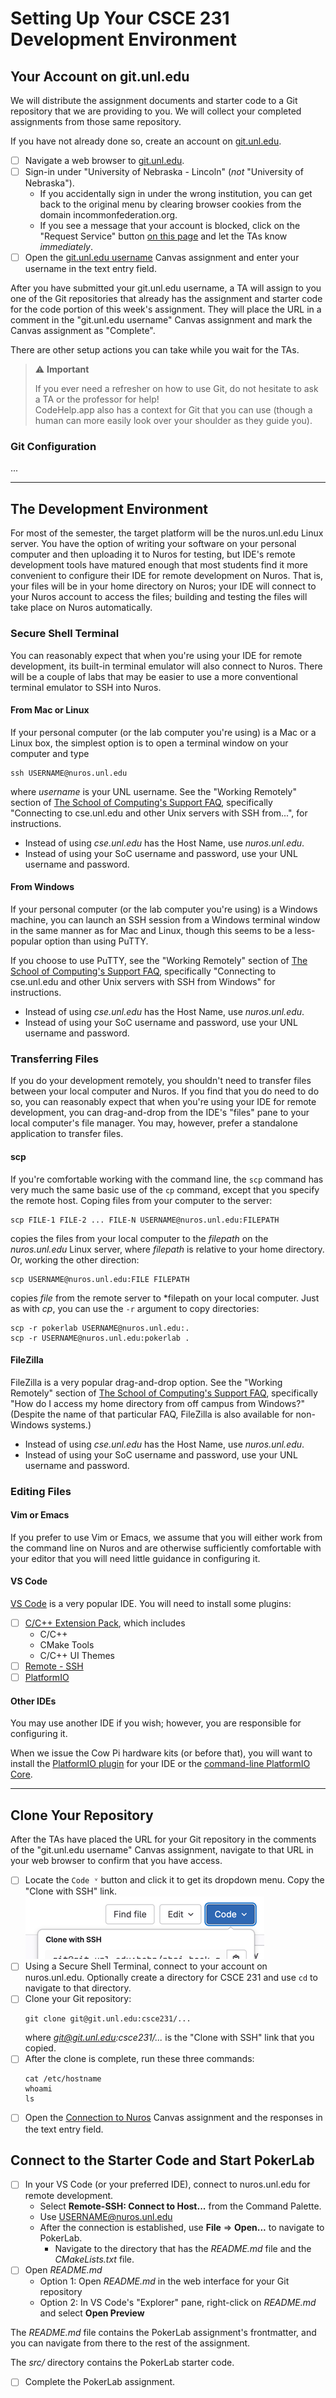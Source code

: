 # Setting Up Your CSCE 231 Development Environment

## Your Account on git.unl.edu

We will distribute the assignment documents and starter code to a Git repository that we are providing to you.
We will collect your completed assignments from those same repository.

If you have not already done so, create an account on [git.unl.edu](https://git.unl.edu).
- [ ] Navigate a web browser to [git.unl.edu](https://git.unl.edu).
- [ ] Sign-in under "University of Nebraska - Lincoln" (*not* "University of Nebraska").
  - If you accidentally sign in under the wrong institution, you can get back to the original menu by clearing browser cookies from the domain incommonfederation.org.
  - If you see a message that your account is blocked, click on the "Request Service" button [on this page](https://nusupport.nebraska.edu/TDClient/33/Portal/Requests/ServiceDet?ID=77) and let the TAs know *immediately*.
- [ ] Open the [git.unl.edu username](...) Canvas assignment and enter your username in the text entry field.

[//]: # (TODO: prepare the "git.unl.edu username" assignment)

After you have submitted your git.unl.edu username, a TA will assign to you one of the Git repositories that already has the assignment and starter code for the code portion of this week's assignment.
They will place the URL in a comment in the "git.unl.edu username" Canvas assignment and mark the Canvas assignment as "Complete".

There are other setup actions you can take while you wait for the TAs.

> ⚠️ **Important**
> 
> If you ever need a refresher on how to use Git, do not hesitate to ask a TA or the professor for help!  
> CodeHelp.app also has a context for Git that you can use (though a human can more easily look over your shoulder as they guide you).

### Git Configuration

...

[//]: # (TODO: complete this section)

---

## The Development Environment

For most of the semester, the target platform will be the nuros.unl.edu Linux server.
You have the option of writing your software on your personal computer and then uploading it to Nuros for testing,
but IDE's remote development tools have matured enough that most students find it more convenient to configure their IDE for remote development on Nuros.
That is, your files will be in your home directory on Nuros; your IDE will connect to your Nuros account to access the files; building and testing the files will take place on Nuros automatically.

### Secure Shell Terminal

You can reasonably expect that when you're using your IDE for remote development, its built-in terminal emulator will also connect to Nuros.
There will be a couple of labs that may be easier to use a more conventional terminal emulator to SSH into Nuros.

#### From Mac or Linux

If your personal computer (or the lab computer you're using) is a Mac or a Linux box, 
the simplest option is to open a terminal window on your computer and type
```
ssh USERNAME@nuros.unl.edu
```
where *username* is your UNL username.
See the "Working Remotely" section of [The School of Computing's Support FAQ](https://computing.unl.edu/faq/), 
specifically "Connecting to cse.unl.edu and other Unix servers with SSH from...", for instructions.

-  Instead of using *cse.unl.edu* has the Host Name, use *nuros.unl.edu*.
-  Instead of using your SoC username and password, use your UNL username and password.

#### From Windows

If your personal computer (or the lab computer you're using) is a Windows machine,
you can launch an SSH session from a Windows terminal window in the same manner as for Mac and Linux, though this seems to be a less-popular option than using PuTTY.

If you choose to use PuTTY, see the "Working Remotely" section of [The School of Computing's Support FAQ](https://computing.unl.edu/faq/),
specifically "Connecting to cse.unl.edu and other Unix servers with SSH from Windows" for instructions.

-  Instead of using *cse.unl.edu* has the Host Name, use *nuros.unl.edu*.
-  Instead of using your SoC username and password, use your UNL username and password.

### Transferring Files

If you do your development remotely, you shouldn't need to transfer files between your local computer and Nuros.
If you find that you do need to do so, you can reasonably expect that when you're using your IDE for remote development, you can drag-and-drop from the IDE's "files" pane to your local computer's file manager.
You may, however, prefer a standalone application to transfer files.

#### scp

If you're comfortable working with the command line, the `scp` command has very much the same basic use of the `cp` command, except that you specify the remote host.
Coping files from your computer to the server:
```
scp FILE-1 FILE-2 ... FILE-N USERNAME@nuros.unl.edu:FILEPATH
```
copies the files from your local computer to the *filepath* on the *nuros.unl.edu* Linux server, where *filepath* is relative to your home directory.
Or, working the other direction:
```
scp USERNAME@nuros.unl.edu:FILE FILEPATH
```
copies *file* from the remote server to *filepath on your local computer.
Just as with *cp*, you can use the `-r` argument to copy directories:
```
scp -r pokerlab USERNAME@nuros.unl.edu:.
scp -r USERNAME@nuros.unl.edu:pokerlab .
```

#### FileZilla

FileZilla is a very popular drag-and-drop option.
See the "Working Remotely" section of [The School of Computing's Support FAQ](https://computing.unl.edu/faq/),
specifically "How do I access my home directory from off campus from Windows?"
(Despite the name of that particular FAQ, FileZilla is also available for non-Windows systems.)

-  Instead of using *cse.unl.edu* has the Host Name, use *nuros.unl.edu*.
-  Instead of using your SoC username and password, use your UNL username and password.

### Editing Files

#### Vim or Emacs

If you prefer to use Vim or Emacs, we assume that you will either work from the command line on Nuros and are otherwise sufficiently comfortable with your editor that you will need little guidance in configuring it.

#### VS Code

[VS Code](https://code.visualstudio.com/) is a very popular IDE.
You will need to install some plugins:
- [ ] [C/C++ Extension Pack](https://marketplace.visualstudio.com/items?itemName=ms-vscode.cpptools-extension-pack), which includes
  - C/C++ <!-- https://marketplace.visualstudio.com/items?itemName=ms-vscode.cpptools -->
  - CMake Tools <!-- https://marketplace.visualstudio.com/items?itemName=ms-vscode.cmake-tools -->
  - C/C++ UI Themes <!-- https://marketplace.visualstudio.com/items?itemName=ms-vscode.cpptools-themes -->
- [ ] [Remote - SSH](https://marketplace.visualstudio.com/items?itemName=ms-vscode-remote.remote-ssh)
- [ ] [PlatformIO](https://marketplace.visualstudio.com/items?itemName=platformio.platformio-ide)

<!--

[//]: # (TODO: It looks like this will require some server-level downloads, and sysadmin might not appreciate that. CLion will have to wait until we switch to Docker)

#### CLion

[CLion](https://www.jetbrains.com/clion/) is second in popularity only to VS Code; price may be a factor for that.
JetBrains has long offered a free academic license for its professional-grade products (that involved leaping through a few hoops),
but JetBrains recently made CLion free for any noncommercial use, which should greatly simplify the process if you wish to use CLion.
You will need to install a plugin:
- [ ] [PlatformIO](https://www.jetbrains.com/help/clion/platformio.html)

-->

#### Other IDEs

You may use another IDE if you wish; however, you are responsible for configuring it.

When we issue the Cow Pi hardware kits (or before that), you will want to install the [PlatformIO plugin](https://platformio.org/install/integration) for your IDE or the [command-line PlatformIO Core](https://platformio.org/install/cli).

---

## Clone Your Repository

After the TAs have placed the URL for your Git repository in the comments of the "git.unl.edu username" Canvas assignment,
navigate to that URL in your web browser to confirm that you have access.

- [ ] Locate the `Code ᵛ` button and click it to get its dropdown menu. Copy the "Clone with SSH" link.  
  ![A dropdown from a "Code" button with "Clone with SSH" at the top of the dropdown](git-clone-link.png)
- [ ] Using a Secure Shell Terminal, connect to your account on nuros.unl.edu. Optionally create a directory for CSCE 231 and use `cd` to navigate to that directory.
- [ ] Clone your Git repository:
  ```
  git clone git@git.unl.edu:csce231/...
  ```
  where *git@git.unl.edu:csce231/...* is the "Clone with SSH" link that you copied.
- [ ] After the clone is complete, run these three commands:
  ```
  cat /etc/hostname
  whoami
  ls
  ```
- [ ] Open the [Connection to Nuros](...) Canvas assignment and the responses in the text entry field.

[//]: # (TODO: prepare the "Connection to Nuros" assignment)

## Connect to the Starter Code and Start PokerLab

[//]: # (- [ ] In your IDE, connect to nuros.unl.edu for remote development.)
[//]: # (  The TAs can help you if you need help.)
[//]: # (  - VS Code: <!-- https://code.visualstudio.com/docs/remote/ssh -->)
[//]: # (    - [ ] Select **Remote-SSH: Connect to Host...** from the Command Palette.)
[//]: # (    - [ ] Use USERNAME@nuros.unl.edu)
[//]: # (    - [ ] After the connection is established, use **File** ⇒ **Open...** to navigate to PokerLab.)
[//]: # (      - Navigate to the directory that has the *README.md* file and the *CMakeLists.txt* file.)
[//]: # (  - CLion: <!-- https://www.jetbrains.com/help/clion/2025.2/remote-development-a.html?remote.development.launch.gateway#launch_gateway -->)
[//]: # (    - From the Welcome Screen:)
[//]: # (      - [ ] )
[//]: # (    - If you already have a project open:)
[//]: # (      - [ ] Select **File** ⇒ **Remote Development...**)
[//]: # (      - [ ] In the "Remote Development" window, under "Remote Development", create a new SSH Connection by clicking the "New Connection" button.)
[//]: # (        - After you have the connection configured, you can access it from "SSH" under "Connections")
[//]: # (    - [ ] )

- [ ] In your VS Code (or your preferred IDE), connect to nuros.unl.edu for remote development.
  - Select **Remote-SSH: Connect to Host...** from the Command Palette.
  - Use USERNAME@nuros.unl.edu
  - After the connection is established, use **File** ⇒ **Open...** to navigate to PokerLab.
    - Navigate to the directory that has the *README.md* file and the *CMakeLists.txt* file.
- [ ] Open *README.md*
  - Option 1: Open *README.md* in the web interface for your Git repository
  - Option 2: In VS Code's "Explorer" pane, right-click on *README.md* and select **Open Preview**

The *README.md* file contains the PokerLab assignment's frontmatter, and you can navigate from there to the rest of the assignment.

The *src/* directory contains the PokerLab starter code.

- [ ] Complete the PokerLab assignment.
